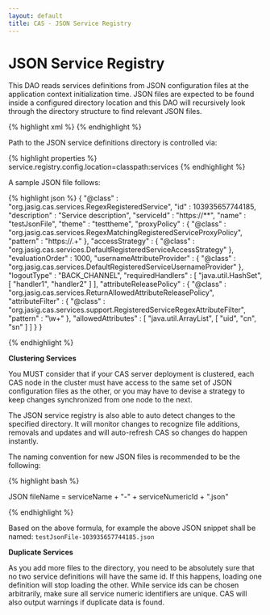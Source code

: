 ```yaml
---
layout: default
title: CAS - JSON Service Registry
---
```


# JSON Service Registry
This DAO reads services definitions from JSON configuration files at the application context initialization time.
JSON files are
expected to be found inside a configured directory location and this DAO will recursively look through
the directory structure to find relevant JSON files.

{% highlight xml %}
<alias name="jsonServiceRegistryDao" alias="serviceRegistryDao" />
{% endhighlight %}

Path to the JSON service definitions directory is controlled via:

{% highlight properties %}
service.registry.config.location=classpath:services
{% endhighlight %}

A sample JSON file follows:

{% highlight json %}
{
    "@class" : "org.jasig.cas.services.RegexRegisteredService",
    "id" : 103935657744185,
    "description" : "Service description",
    "serviceId" : "https://**",
    "name" : "testJsonFile",
    "theme" : "testtheme",
    "proxyPolicy" : {
        "@class" : "org.jasig.cas.services.RegexMatchingRegisteredServiceProxyPolicy",
        "pattern" : "https://.+"
    },
    "accessStrategy" : {
        "@class" : "org.jasig.cas.services.DefaultRegisteredServiceAccessStrategy"
    },
    "evaluationOrder" : 1000,
    "usernameAttributeProvider" : {
        "@class" : "org.jasig.cas.services.DefaultRegisteredServiceUsernameProvider"
    },
    "logoutType" : "BACK_CHANNEL",
    "requiredHandlers" : [ "java.util.HashSet", [ "handler1", "handler2" ] ],
    "attributeReleasePolicy" : {
        "@class" : "org.jasig.cas.services.ReturnAllowedAttributeReleasePolicy",
        "attributeFilter" : {
            "@class" : "org.jasig.cas.services.support.RegisteredServiceRegexAttributeFilter",
            "pattern" : "\\w+"
        },
        "allowedAttributes" : [ "java.util.ArrayList", [ "uid", "cn", "sn" ] ]
    }
}

{% endhighlight %}


<div class="alert alert-warning"><strong>Clustering Services</strong><p>
You MUST consider that if your CAS server deployment is clustered, each CAS node in the cluster must have
access to the same set of JSON configuration files as the other, or you may have to devise a strategy to keep
changes synchronized from one node to the next.
</p></div>

The JSON service registry is also able to auto detect changes to the specified directory. It will monitor changes to recognize
file additions, removals and updates and will auto-refresh CAS so changes do happen instantly.

The naming convention for new JSON files is recommended to be the following:


{% highlight bash %}

JSON fileName = serviceName + "-" + serviceNumericId + ".json"

{% endhighlight %}


Based on the above formula, for example the above JSON snippet shall be named: `testJsonFile-103935657744185.json`

<div class="alert alert-warning"><strong>Duplicate Services</strong><p>
As you add more files to the directory, you need to be absolutely sure that no two service definitions
will have the same id. If this happens, loading one definition will stop loading the other. While service ids
can be chosen arbitrarily, make sure all service numeric identifiers are unique. CAS will also output warnings
if duplicate data is found.
</p></div>
